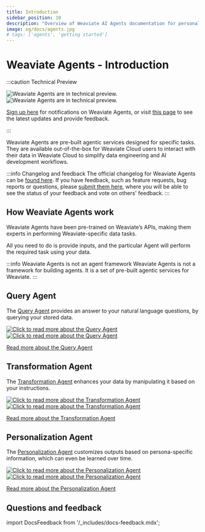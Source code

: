 ```yaml
---
title: Introduction
sidebar_position: 10
description: "Overview of Weaviate AI Agents documentation for personalization, querying, and data transformation agents."
image: og/docs/agents.jpg
# tags: ['agents', 'getting started']
---
```


# Weaviate Agents - Introduction

:::caution Technical Preview

![Weaviate Agents are in technical preview.](./_includes/agents_tech_preview_light.png#gh-light-mode-only "Weaviate Agents are in technical preview.")
![Weaviate Agents are in technical preview.](./_includes/agents_tech_preview_dark.png#gh-dark-mode-only "Weaviate Agents are in technical preview.")

[Sign up here](https://events.weaviate.io/weaviate-agents) for notifications on Weaviate Agents, or visit [this page](https://weaviateagents.featurebase.app/) to see the latest updates and provide feedback.

:::

Weaviate Agents are pre-built agentic services designed for specific tasks. They are available out-of-the-box for Weaviate Cloud users to interact with their data in Weaviate Cloud to simplify data engineering and AI development workflows.

:::info Changelog and feedback
The official changelog for Weaviate Agents can be [found here](https://weaviateagents.featurebase.app/changelog). If you have feedback, such as feature requests, bug reports or questions, please [submit them here](https://weaviateagents.featurebase.app/), where you will be able to see the status of your feedback and vote on others' feedback.
:::

## How Weaviate Agents work

Weaviate Agents have been pre-trained on Weaviate’s APIs, making them experts in performing Weaviate-specific data tasks.

All you need to do is provide inputs, and the particular Agent will perform the required task using your data.

:::info Weaviate Agents is not an agent framework
Weaviate Agents is not a framework for building agents. It is a set of pre-built agentic services for Weaviate.
:::

## Query Agent

The [Query Agent](./query/index.md) provides an answer to your natural language questions, by querying your stored data.

[![Click to read more about the Query Agent](./_includes/query_agent_usage_light.png#gh-light-mode-only "Click to read more about the Query Agent")](./query/index.md)
[![Click to read more about the Query Agent](./_includes/query_agent_usage_dark.png#gh-dark-mode-only "Click to read more about the Query Agent")](./query/index.md)

[Read more about the Query Agent](./query/index.md)

## Transformation Agent

The [Transformation Agent](./transformation/index.md) enhances your data by manipulating it based on your instructions.

[![Click to read more about the Transformation Agent](./_includes/transformation_agent_overview_light.png#gh-light-mode-only "Click to read more about the Transformation Agent")](./transformation/index.md)
[![Click to read more about the Transformation Agent](./_includes/transformation_agent_overview_dark.png#gh-dark-mode-only "Click to read more about the Transformation Agent")](./transformation/index.md)

[Read more about the Transformation Agent](./transformation/index.md)

## Personalization Agent

The [Personalization Agent](./personalization/index.md) customizes outputs based on persona-specific information, which can even be learned over time.

[![Click to read more about the Personalization Agent](./_includes/personalization_agent_overview_light.png#gh-light-mode-only "Click to read more about the Personalization Agent")](./personalization/index.md)
[![Click to read more about the Personalization Agent](./_includes/personalization_agent_overview_dark.png#gh-dark-mode-only "Click to read more about the Personalization Agent")](./personalization/index.md)

[Read more about the Personalization Agent](./personalization/index.md)

## Questions and feedback

import DocsFeedback from '/_includes/docs-feedback.mdx';

<DocsFeedback/>
